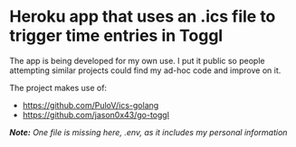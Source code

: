 # Heroku app that uses an .ics file to trigger time entries in Toggl

The app is being developed for my own use. I put it public so people attempting similar projects could find my ad-hoc code and improve on it.

The project makes use of: 

- https://github.com/PuloV/ics-golang
- https://github.com/jason0x43/go-toggl

***Note:** One file is missing here, .env, as it includes my personal information*
